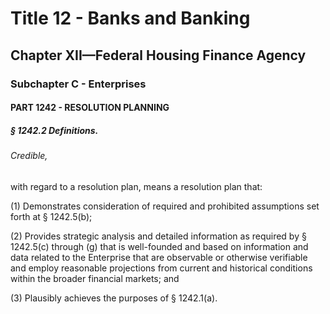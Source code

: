 
# Title 12 - Banks and Banking
## Chapter XII—Federal Housing Finance Agency
### Subchapter C - Enterprises
#### PART 1242 - RESOLUTION PLANNING
##### § 1242.2 Definitions.
###### Credible,

with regard to a resolution plan, means a resolution plan that:

(1) Demonstrates consideration of required and prohibited assumptions set forth at § 1242.5(b);

(2) Provides strategic analysis and detailed information as required by § 1242.5(c) through (g) that is well-founded and based on information and data related to the Enterprise that are observable or otherwise verifiable and employ reasonable projections from current and historical conditions within the broader financial markets; and

(3) Plausibly achieves the purposes of § 1242.1(a).
